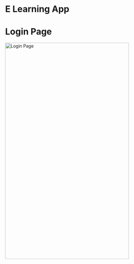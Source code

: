 # E Learning App
# Login Page
<img src="https://github.com/user-attachments/assets/287dd93a-1fe7-40aa-b299-a23482986a23" alt="Login Page" width="400" height="700" />

